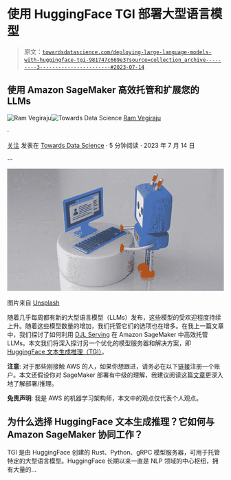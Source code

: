 # 使用 HuggingFace TGI 部署大型语言模型

> 原文：[`towardsdatascience.com/deploying-large-language-models-with-huggingface-tgi-981747c669e3?source=collection_archive---------3-----------------------#2023-07-14`](https://towardsdatascience.com/deploying-large-language-models-with-huggingface-tgi-981747c669e3?source=collection_archive---------3-----------------------#2023-07-14)

## 使用 Amazon SageMaker 高效托管和扩展您的 LLMs

[](https://ram-vegiraju.medium.com/?source=post_page-----981747c669e3--------------------------------)![Ram Vegiraju](https://ram-vegiraju.medium.com/?source=post_page-----981747c669e3--------------------------------)[](https://towardsdatascience.com/?source=post_page-----981747c669e3--------------------------------)![Towards Data Science](https://towardsdatascience.com/?source=post_page-----981747c669e3--------------------------------) [Ram Vegiraju](https://ram-vegiraju.medium.com/?source=post_page-----981747c669e3--------------------------------)

·

[关注](https://medium.com/m/signin?actionUrl=https%3A%2F%2Fmedium.com%2F_%2Fsubscribe%2Fuser%2F6e49569edd2b&operation=register&redirect=https%3A%2F%2Ftowardsdatascience.com%2Fdeploying-large-language-models-with-huggingface-tgi-981747c669e3&user=Ram+Vegiraju&userId=6e49569edd2b&source=post_page-6e49569edd2b----981747c669e3---------------------post_header-----------) 发表在 [Towards Data Science](https://towardsdatascience.com/?source=post_page-----981747c669e3--------------------------------) · 5 分钟阅读 · 2023 年 7 月 14 日[](https://medium.com/m/signin?actionUrl=https%3A%2F%2Fmedium.com%2F_%2Fvote%2Ftowards-data-science%2F981747c669e3&operation=register&redirect=https%3A%2F%2Ftowardsdatascience.com%2Fdeploying-large-language-models-with-huggingface-tgi-981747c669e3&user=Ram+Vegiraju&userId=6e49569edd2b&source=-----981747c669e3---------------------clap_footer-----------)

--

[](https://medium.com/m/signin?actionUrl=https%3A%2F%2Fmedium.com%2F_%2Fbookmark%2Fp%2F981747c669e3&operation=register&redirect=https%3A%2F%2Ftowardsdatascience.com%2Fdeploying-large-language-models-with-huggingface-tgi-981747c669e3&source=-----981747c669e3---------------------bookmark_footer-----------)![](img/87080a29c8a17cddf9ed8b4ece860f12.png)

图片来自 [Unsplash](https://unsplash.com/photos/4NYtYSiZVlA)

随着几乎每周都有新的大型语言模型（LLMs）发布，这些模型的受欢迎程度持续上升。随着这些模型数量的增加，我们托管它们的选项也在增多。在我上一篇文章中，我们探讨了如何利用 [DJL Serving](https://github.com/deepjavalibrary/djl-serving) 在 Amazon SageMaker 中高效托管 LLMs。本文我们将深入探讨另一个优化的模型服务器和解决方案，即 [HuggingFace 文本生成推理（TGI）](https://github.com/huggingface/text-generation-inference)。

**注意**: 对于那些刚接触 AWS 的人，如果你想跟进，请务必在以下[链接](https://aws.amazon.com/console/)注册一个账户。本文还假设你对 SageMaker 部署有中级的理解，我建议阅读这篇[文章](https://aws.amazon.com/blogs/machine-learning/part-2-model-hosting-patterns-in-amazon-sagemaker-getting-started-with-deploying-real-time-models-on-sagemaker/)更深入地了解部署/推理。

**免责声明**: 我是 AWS 的机器学习架构师，本文中的观点仅代表个人观点。

## 为什么选择 HuggingFace 文本生成推理？它如何与 Amazon SageMaker 协同工作？

TGI 是由 HuggingFace 创建的 Rust、Python、gRPC 模型服务器，可用于托管特定的大型语言模型。HuggingFace 长期以来一直是 NLP 领域的中心枢纽，拥有大量的...
